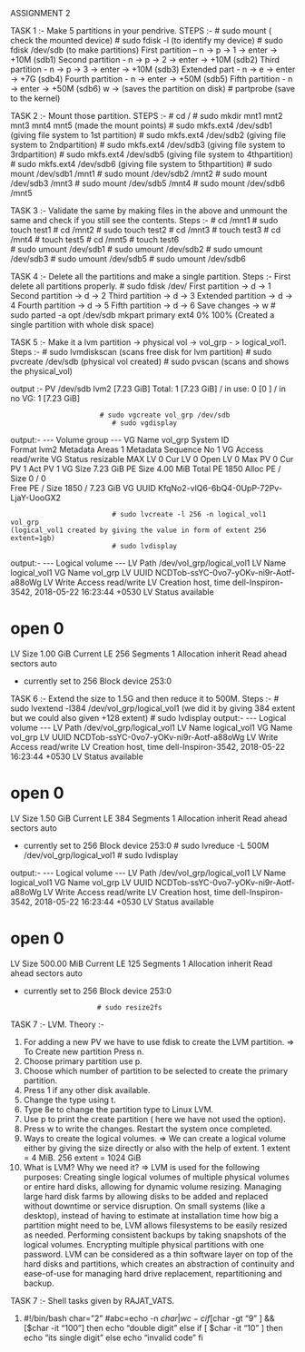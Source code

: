 ASSIGNMENT 2

TASK 1 :- Make 5 partitions in your pendrive.
 STEPS  :- # sudo mount ( check the mounted device)
                           # sudo fdisk -l (to identify my device)
                           # sudo fdisk /dev/sdb (to make partitions)
                           First partition –     n -> p -> 1 -> enter -> +10M (sdb1)
                           Second partition -  n -> p -> 2 -> enter -> +10M (sdb2)
                           Third partition -    n -> p -> 3 -> enter -> +10M (sdb3)
                           Extended part     - n -> e -> enter -> +7G            (sdb4)
                           Fourth partition -  n -> enter -> +50M                (sdb5)
                           Fifth partition -      n -> enter -> +50M                (sdb6)
                                                            w -> (saves the partition on disk) 
                           # partprobe (save to the kernel)













TASK 2 :- Mount those partition.
STEPS   :- # cd /
                           # sudo mkdir mnt1 mnt2 mnt3 mnt4 mnt5 (made the mount points)
                           # sudo mkfs.ext4 /dev/sdb1 (giving file system to 1st partition)
                           # sudo mkfs.ext4 /dev/sdb2 (giving file system to 2ndpartition)
                           # sudo mkfs.ext4 /dev/sdb3 (giving file system to 3rdpartition)
                           # sudo mkfs.ext4 /dev/sdb5 (giving file system to 4thpartition)
                           # sudo mkfs.ext4 /dev/sdb6 (giving file system to 5thpartition)
                           # sudo mount /dev/sdb1 /mnt1
                           # sudo mount /dev/sdb2 /mnt2
                           # sudo mount /dev/sdb3 /mnt3
                           # sudo mount /dev/sdb5 /mnt4
                           # sudo mount /dev/sdb6 /mnt5


TASK 3 :- Validate the same by making files in the above and unmount the same and check if you still see the contents.
Steps    :-  # cd /mnt1
                          # sudo touch test1
                          # cd /mnt2
                          # sudo touch test2
                          # cd /mnt3
                          # touch test3
                          # cd /mnt4
                          # touch test5
                          # cd /mnt5
                          # touch test6   
                          # sudo umount /dev/sdb1
                          # sudo umount /dev/sdb2
                          # sudo umount /dev/sdb3
                          # sudo umount /dev/sdb5
                          # sudo umount /dev/sdb6

TASK 4 :- Delete all the partitions and make a single partition.
Steps    :-  First delete all partitions properly.
                 # sudo fdisk /dev/ 
                          First partition ->  d -> 1
                          Second partition ->  d -> 2
                          Third partition ->  d -> 3
                          Extended partition ->  d -> 4
                          Fourth partition ->  d -> 5
                          Fifth partition ->  d -> 6
                          Save changes -> w
                          # sudo parted -a opt /dev/sdb mkpart primary ext4 0% 100%
                             (Created a single partition with whole disk space)
                          


TASK 5 :- Make it a lvm partition -> physical vol -> vol_grp - > logical_vol1.
Steps    :-  # sudo lvmdiskscan (scans free disk for lvm partition)
                          # sudo pvcreate /dev/sdb (physical vol created)
                          # sudo pvscan (scans and shows the physical_vol)

output :-
  PV /dev/sdb                                               lvm2 [7.23 GiB]
  Total: 1 [7.23 GiB] / in use: 0 [0   ] / in no VG: 1 [7.23 GiB]
                          


                          # sudo vgcreate vol_grp /dev/sdb 
                             # sudo vgdisplay

output:-
--- Volume group ---
  VG Name               vol_grp
  System ID             
  Format                lvm2
  Metadata Areas        1
  Metadata Sequence No  1
  VG Access             read/write
  VG Status             resizable
  MAX LV                0
  Cur LV                0
  Open LV               0
  Max PV                0
  Cur PV                1
  Act PV                1
  VG Size               7.23 GiB
  PE Size               4.00 MiB
  Total PE              1850
  Alloc PE / Size       0 / 0   
  Free  PE / Size       1850 / 7.23 GiB
  VG UUID               KfqNo2-vlQ6-6bQ4-0UpP-72Pv-LjaY-UooGX2



                             # sudo lvcreate -l 256 -n logical_vol1 vol_grp 
    (logical_vol1 created by giving the value in form of extent 256 extent=1gb)
                             # sudo lvdisplay
output:-
--- Logical volume ---
  LV Path                /dev/vol_grp/logical_vol1
  LV Name                logical_vol1
  VG Name                vol_grp
  LV UUID                NCDTob-ssYC-0vo7-yOKv-ni9r-Aotf-a88oWg
  LV Write Access        read/write
  LV Creation host, time dell-Inspiron-3542, 2018-05-22 16:23:44 +0530
  LV Status              available
  # open                 0
  LV Size                1.00 GiB
  Current LE             256
  Segments               1
  Allocation             inherit
  Read ahead sectors     auto
  - currently set to     256
  Block device           253:0





TASK 6 :- Extend the size to 1.5G and then reduce it to 500M.
Steps    :-  # sudo lvextend -l384 /dev/vol_grp/logical_vol1
                            (we did it by giving 384 extent but we could also given +128 extent)
                          # sudo lvdisplay
output:-
--- Logical volume ---
  LV Path                /dev/vol_grp/logical_vol1
  LV Name                logical_vol1
  VG Name                vol_grp
  LV UUID                NCDTob-ssYC-0vo7-yOKv-ni9r-Aotf-a88oWg
  LV Write Access        read/write
  LV Creation host, time dell-Inspiron-3542, 2018-05-22 16:23:44 +0530
  LV Status              available
  # open                 0
  LV Size                1.50 GiB
  Current LE             384
  Segments               1
  Allocation             inherit
  Read ahead sectors     auto
  - currently set to     256
  Block device           253:0
                         # sudo lvreduce -L 500M /dev/vol_grp/logical_vol1
                         # sudo lvdisplay



output:-
--- Logical volume ---
  LV Path                /dev/vol_grp/logical_vol1
  LV Name                logical_vol1
  VG Name                vol_grp
  LV UUID                NCDTob-ssYC-0vo7-yOKv-ni9r-Aotf-a88oWg
  LV Write Access        read/write
  LV Creation host, time dell-Inspiron-3542, 2018-05-22 16:23:44 +0530
  LV Status              available
  # open                 0
  LV Size                500.00 MiB
  Current LE             125
  Segments               1
  Allocation             inherit
  Read ahead sectors     auto
  - currently set to     256
  Block device           253:0

                          # sudo resize2fs



TASK 7 :- LVM.
Theory  :- 



















1. For adding a new PV we have to use fdisk to create the LVM partition.
=> To Create new partition Press n. 
1. Choose primary partition use p. 
2. Choose which number of partition to be selected to create the primary partition. 
3. Press 1 if any other disk available. 
4. Change the type using t. 
5. Type 8e to change the partition type to Linux LVM. 
6. Use p to print the create partition ( here we have not used the option). 
7. Press w to write the changes. 
Restart the system once completed.
2. Ways to create the logical volumes.
=>  We can create a logical volume either by giving the size directly or also with the help of extent. 1 extent = 4 MiB.
        256 extent = 1024 GiB              
3. What is LVM? Why we need it?
=> LVM is used for the following purposes:
Creating single logical volumes of multiple physical volumes or entire hard disks, allowing for dynamic volume resizing. 
Managing large hard disk farms by allowing disks to be added and replaced without downtime or service disruption. 
On small systems (like a desktop), instead of having to estimate at installation time how big a partition might need to be, LVM allows filesystems to be easily resized as needed. 
Performing consistent backups by taking snapshots of the logical volumes. 
Encrypting multiple physical partitions with one password. 
LVM can be considered as a thin software layer on top of the hard disks and partitions, which creates an abstraction of continuity and ease-of-use for managing hard drive replacement, repartitioning and backup.

TASK 7 :- Shell tasks given by RAJAT_VATS.
1. #!/bin/bash
    char=”2”
    #abc=echo -n $char|wc -c
    if [$char -gt “9” ] && [$char -it “100”]
    then
    echo “double digit”
    else
    if [ $char -it “10” ]
    then
    echo “its single digit”
    else
    echo “invalid code”
    fi
